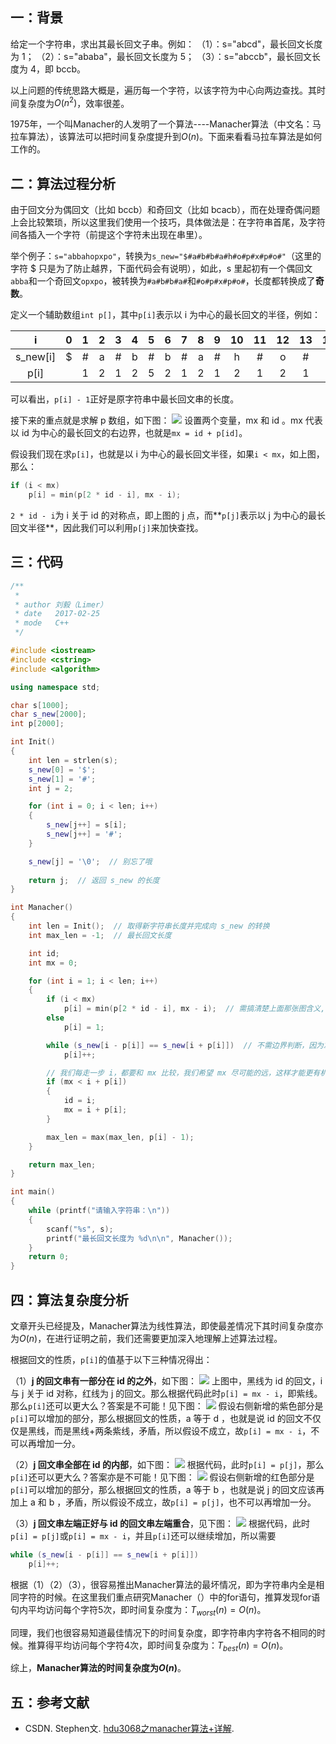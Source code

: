 ## 一：背景
给定一个字符串，求出其最长回文子串。例如：
（1）：s="abcd"，最长回文长度为 1；
（2）：s="ababa"，最长回文长度为 5；
（3）：s="abccb"，最长回文长度为 4，即 bccb。

以上问题的传统思路大概是，遍历每一个字符，以该字符为中心向两边查找。其时间复杂度为$O(n^2)$，效率很差。

1975年，一个叫Manacher的人发明了一个算法----Manacher算法（中文名：马拉车算法），该算法可以把时间复杂度提升到$O(n)$。下面来看看马拉车算法是如何工作的。


<!--more-->


## 二：算法过程分析
由于回文分为偶回文（比如 bccb）和奇回文（比如 bcacb），而在处理奇偶问题上会比较繁琐，所以这里我们使用一个技巧，具体做法是：在字符串首尾，及字符间各插入一个字符（前提这个字符未出现在串里）。

举个例子：`s="abbahopxpo"`，转换为`s_new="$#a#b#b#a#h#o#p#x#p#o#"`（这里的字符 $ 只是为了防止越界，下面代码会有说明），如此，s 里起初有一个偶回文`abba`和一个奇回文`opxpo`，被转换为`#a#b#b#a#`和`#o#p#x#p#o#`，长度都转换成了**奇数**。

定义一个辅助数组`int p[]`，其中`p[i]`表示以 i 为中心的最长回文的半径，例如：

|    i     |  0   |  1   |  2   |  3   |  4   |  5   |  6   |  7   |  8   |  9   |  10  |  11  |  12  |  13  |  14  |  15  |  16  |  17  |  18  |  19  |
| :------: | :--: | :--: | :--: | :--: | :--: | :--: | :--: | :--: | :--: | :--: | :--: | :--: | :--: | :--: | :--: | :--: | :--: | :--: | :--: | :--: |
| s_new[i] |  $   |  #   |  a   |  #   |  b   |  #   |  b   |  #   |  a   |  #   |  h   |  #   |  o   |  #   |  p   |  #   |  x   |  #   |  p   |  #   |
|   p[i]   |      |  1   |  2   |  1   |  2   |  5   |  2   |  1   |  2   |  1   |  2   |  1   |  2   |  1   |  2   |  1   |  4   |  1   |  2   |  1   |

可以看出，`p[i] - 1`正好是原字符串中最长回文串的长度。

接下来的重点就是求解 p 数组，如下图：
![](https://61mon.com/images/illustrations/Manacher/1.png)
设置两个变量，mx 和 id 。mx 代表以 id 为中心的最长回文的右边界，也就是`mx = id + p[id]`。

假设我们现在求`p[i]`，也就是以 i 为中心的最长回文半径，如果`i < mx`，如上图，那么：

```c++
if (i < mx)  
    p[i] = min(p[2 * id - i], mx - i);
```
`2 * id - i`为 i 关于 id 的对称点，即上图的 j 点，而**`p[j]`表示以 j 为中心的最长回文半径**，因此我们可以利用`p[j]`来加快查找。

## 三：代码
```c++
/**
 * 
 * author 刘毅（Limer）
 * date   2017-02-25
 * mode   C++ 
 */

#include <iostream>  
#include <cstring>
#include <algorithm>  

using namespace std;

char s[1000];
char s_new[2000];
int p[2000];

int Init()
{
	int len = strlen(s);
	s_new[0] = '$';
	s_new[1] = '#';
	int j = 2;

	for (int i = 0; i < len; i++)
	{
		s_new[j++] = s[i];
		s_new[j++] = '#';
	}

	s_new[j] = '\0';  // 别忘了哦
	
	return j;  // 返回 s_new 的长度
}

int Manacher()
{
	int len = Init();  // 取得新字符串长度并完成向 s_new 的转换
	int max_len = -1;  // 最长回文长度

	int id;
	int mx = 0;

	for (int i = 1; i < len; i++)
	{
		if (i < mx)
			p[i] = min(p[2 * id - i], mx - i);  // 需搞清楚上面那张图含义, mx 和 2*id-i 的含义
		else
			p[i] = 1;

		while (s_new[i - p[i]] == s_new[i + p[i]])  // 不需边界判断，因为左有'$',右有'\0'
			p[i]++;

		// 我们每走一步 i，都要和 mx 比较，我们希望 mx 尽可能的远，这样才能更有机会执行 if (i < mx)这句代码，从而提高效率
		if (mx < i + p[i])
		{
			id = i;
			mx = i + p[i];
		}

		max_len = max(max_len, p[i] - 1);
	}

	return max_len;
}

int main()
{
	while (printf("请输入字符串：\n"))
	{
		scanf("%s", s);
		printf("最长回文长度为 %d\n\n", Manacher());
	}
	return 0;
}
```

## 四：算法复杂度分析
文章开头已经提及，Manacher算法为线性算法，即使最差情况下其时间复杂度亦为$O(n)$，在进行证明之前，我们还需要更加深入地理解上述算法过程。

根据回文的性质，`p[i]`的值基于以下三种情况得出：

（1）**j 的回文串有一部分在 id 的之外**，如下图：
![](https://61mon.com/images/illustrations/Manacher/2.png)
上图中，黑线为 id 的回文，i 与 j 关于 id 对称，红线为 j 的回文。那么根据代码此时`p[i] = mx - i`，即紫线。那么`p[i]`还可以更大么？答案是不可能！见下图：
![](https://61mon.com/images/illustrations/Manacher/3.png)
假设右侧新增的紫色部分是`p[i]`可以增加的部分，那么根据回文的性质，a 等于 d ，也就是说 id 的回文不仅仅是黑线，而是黑线+两条紫线，矛盾，所以假设不成立，故`p[i] = mx - i`，不可以再增加一分。

（2）**j 回文串全部在 id 的内部**，如下图：
![](https://61mon.com/images/illustrations/Manacher/4.png)
根据代码，此时`p[i] = p[j]`，那么`p[i]`还可以更大么？答案亦是不可能！见下图：
![](https://61mon.com/images/illustrations/Manacher/5.png)
假设右侧新增的红色部分是`p[i]`可以增加的部分，那么根据回文的性质，a 等于 b ，也就是说 j 的回文应该再加上 a 和 b ，矛盾，所以假设不成立，故`p[i] = p[j]`，也不可以再增加一分。

（3）**j 回文串左端正好与 id 的回文串左端重合**，见下图：
![](https://61mon.com/images/illustrations/Manacher/6.png)
根据代码，此时`p[i] = p[j]`或`p[i] = mx - i`，并且`p[i]`还可以继续增加，所以需要

```c++
while (s_new[i - p[i]] == s_new[i + p[i]]) 
    p[i]++;
```
根据（1）（2）（3），很容易推出Manacher算法的最坏情况，即为字符串内全是相同字符的时候。在这里我们重点研究Manacher（）中的for语句，推算发现for语句内平均访问每个字符5次，即时间复杂度为：$T_{worst}(n)=O(n)$。

同理，我们也很容易知道最佳情况下的时间复杂度，即字符串内字符各不相同的时候。推算得平均访问每个字符4次，即时间复杂度为：$T_{best}(n)=O(n)$。

综上，**Manacher算法的时间复杂度为$O(n)$**。

## 五：参考文献

- CSDN. Stephen文. [hdu3068之manacher算法+详解](http://blog.csdn.net/xingyeyongheng/article/details/9310555).
